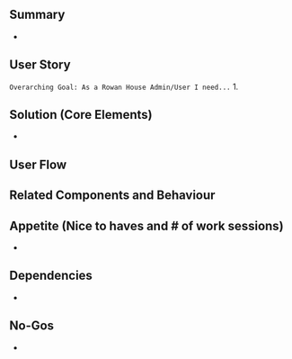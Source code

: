 ## Summary
- 
## User Story
`Overarching Goal: As a Rowan House Admin/User I need...`
1. 
## Solution (Core Elements) 
- 
## User Flow

## Related Components and Behaviour

## Appetite (Nice to haves and # of work sessions)
- 
## Dependencies
- 
##  No-Gos 
-
